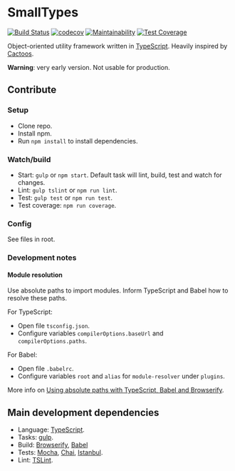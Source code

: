 # SmallTypes

[![Build Status](https://travis-ci.org/nunof07/smalltypes.svg?branch=master)](https://travis-ci.org/nunof07/smalltypes) [![codecov](https://codecov.io/gh/nunof07/smalltypes/branch/master/graph/badge.svg)](https://codecov.io/gh/nunof07/smalltypes) [![Maintainability](https://api.codeclimate.com/v1/badges/21adf54dc86017e175d9/maintainability)](https://codeclimate.com/github/nunof07/smalltypes/maintainability) [![Test Coverage](https://api.codeclimate.com/v1/badges/21adf54dc86017e175d9/test_coverage)](https://codeclimate.com/github/nunof07/smalltypes/test_coverage)

Object-oriented utility framework written in [TypeScript](https://www.typescriptlang.org/). Heavily inspired by [Cactoos](https://github.com/yegor256/cactoos).

**Warning**: very early version. Not usable for production.

## Contribute

### Setup

- Clone repo.
- Install npm.
- Run `npm install` to install dependencies.

### Watch/build

- Start: `gulp` or `npm start`. Default task will lint, build, test and watch for changes.
- Lint: `gulp tslint` or `npm run lint`.
- Test: `gulp test` or `npm run test`.
- Test coverage: `npm run coverage`.

### Config

See files in root.

### Development notes

#### Module resolution

Use absolute paths to import modules. Inform TypeScript and Babel how to resolve these paths.

For TypeScript:

- Open file `tsconfig.json`.
- Configure variables `compilerOptions.baseUrl` and `compilerOptions.paths`.

For Babel:

- Open file `.babelrc`.
- Configure variables `root` and `alias` for `module-resolver` under `plugins`.

More info on [Using absolute paths with TypeScript, Babel and Browserify](http://www.broculos.net/2017/10/using-absolute-paths-with-typescript.html#.WfDAmWhSyUk).

## Main development dependencies

- Language: [TypeScript](http://www.typescriptlang.org/).
- Tasks: [gulp](https://gulpjs.com/).
- Build: [Browserify](http://browserify.org/), [Babel](https://babeljs.io/)
- Tests: [Mocha](https://mochajs.org), [Chai](http://chaijs.com/), [Istanbul](https://istanbul.js.org/).
- Lint: [TSLint](https://palantir.github.io/tslint/).
